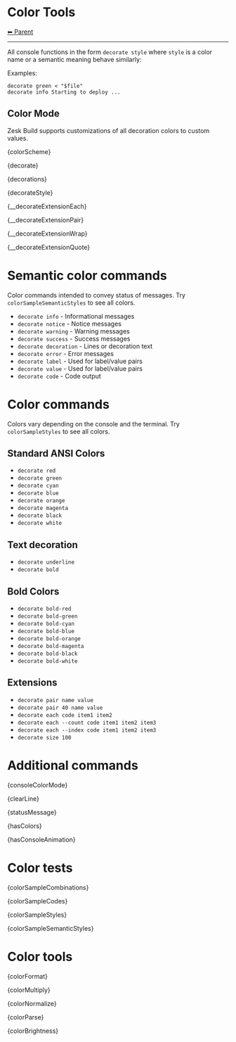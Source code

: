 # Color Tools

<!-- TEMPLATE header 2 -->
[⬅ Parent ](../index.md)
<hr />

All console functions in the form `decorate style` where `style` is a color name or a semantic meaning behave similarly:

Examples:

    decorate green < "$file"
    decorate info Starting to deploy ...

## Color Mode

Zesk Build supports customizations of all decoration colors to custom values.

{colorScheme}

{decorate}

{decorations}

{decorateStyle}

{__decorateExtensionEach}

{__decorateExtensionPair}

{__decorateExtensionWrap}

{__decorateExtensionQuote}

# Semantic color commands

Color commands intended to convey status of messages. Try `colorSampleSemanticStyles` to see all colors.

- `decorate info` - Informational messages
- `decorate notice` - Notice messages
- `decorate warning` - Warning messages
- `decorate success` - Success messages
- `decorate decoration` - Lines or decoration text
- `decorate error` - Error messages
- `decorate label` - Used for label/value pairs
- `decorate value` - Used for label/value pairs
- `decorate code` - Code output

# Color commands

Colors vary depending on the console and the terminal. Try `colorSampleStyles` to see all colors.

## Standard ANSI Colors

- `decorate red`
- `decorate green`
- `decorate cyan`
- `decorate blue`
- `decorate orange`
- `decorate magenta`
- `decorate black`
- `decorate white`

## Text decoration

- `decorate underline`
- `decorate bold`

## Bold Colors

- `decorate bold-red`
- `decorate bold-green`
- `decorate bold-cyan`
- `decorate bold-blue`
- `decorate bold-orange`
- `decorate bold-magenta`
- `decorate bold-black`
- `decorate bold-white`

## Extensions

- `decorate pair name value`
- `decorate pair 40 name value`
- `decorate each code item1 item2`
- `decorate each --count code item1 item2 item3`
- `decorate each --index code item1 item2 item3`
- `decorate size 100`

# Additional commands

{consoleColorMode}

{clearLine}

{statusMessage}

{hasColors}

{hasConsoleAnimation}

# Color tests

{colorSampleCombinations}

{colorSampleCodes}

{colorSampleStyles}

{colorSampleSemanticStyles}

# Color tools

{colorFormat}

{colorMultiply}

{colorNormalize}

{colorParse}

{colorBrightness}
